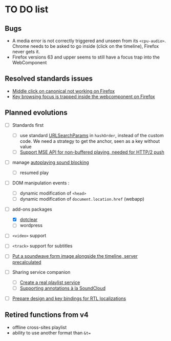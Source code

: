 TO DO list
==========

Bugs
----

* A media error is not correctly triggered and unseen from its  `<cpu-audio>`. Chrome needs to be asked to go inside (click on the timeline), Firefox never gets it.
* Firefox versions 63 and upper seems to still have a focus trap into the WebComponent

Resolved standards issues
-------------------------

* [Middle click on canonical not working on Firefox](https://bugzilla.mozilla.org/show_bug.cgi?id=1476302)
* [Key browsing focus is trapped inside the webcomponent on Firefox](https://bugzilla.mozilla.org/show_bug.cgi?id=1476301)

Planned evolutions
------------------

- [ ] Standards first
    - [ ] use standard [URLSearchParams](https://developer.mozilla.org/en-US/docs/Web/API/URLSearchParams) in `hashOrder`, instead of the custom code. We need a strategy to get the anchor, seen as a key without value
    - [ ] [Support MSE API for non-buffered playing, needed for HTTP/2 push](https://github.com/dascritch/cpu-audio/issues/12)
- [ ] manage [autoplaying sound blocking](https://github.com/dascritch/cpu-audio/issues/17)
    - [ ] resumed play
- [ ] DOM manipulation events :
    - [ ] dynamic modification of `<head>`
    - [ ] dynamic modification of `document.location.href` (webapp)
- [ ] add-ons packages
    - [X] [dotclear](https://github.com/dascritch/plugin-dotclear-cpu-audio)
    - [ ] wordpress
- [ ] `<video>` support
- [ ] `<track>` support for subtitles 
- [ ] [Put a soundwave form image alongside the timeline, server precalculated](https://github.com/dascritch/cpu-audio/issues/6)
- [ ] Sharing service companion
    - [ ] [Create a real playlist service](https://github.com/dascritch/cpu-audio/issues/8)
    - [ ] [Supporting annotations à la SoundCloud](https://github.com/dascritch/cpu-audio/issues/10)
- [ ] [Prepare design and key bindings for RTL localizations](https://github.com/dascritch/cpu-audio/issues/26)


Retired functions from v4
-------------------------

- offline cross-sites playlist
- ability to use another format than `&t=`

<!-- {% include footer.html %} -->
